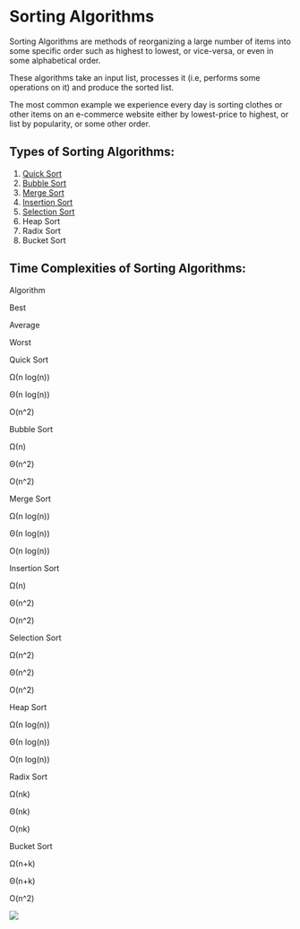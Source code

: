 # Sorting Algorithms

Sorting Algorithms are methods of reorganizing a large number of items into some specific order such as highest to lowest, or vice-versa, or even in some alphabetical order.

These algorithms take an input list, processes it (i.e, performs some operations on it) and produce the sorted list.

The most common example we experience every day is sorting clothes or other items on an e-commerce website either by lowest-price to highest, or list by popularity, or some other order.

## Types of Sorting Algorithms:

1.  [Quick Sort](https://www.interviewbit.com/tutorial/quicksort-algorithm/)
2.  [Bubble Sort](https://www.interviewbit.com/tutorial/bubble-sort/)
3.  [Merge Sort](https://www.interviewbit.com/tutorial/merge-sort-algorithm/)
4.  [Insertion Sort](https://www.interviewbit.com/tutorial/insertion-sort-algorithm/)
5.  [Selection Sort](https://www.interviewbit.com/tutorial/selection-sort/)
6.  Heap Sort
7.  Radix Sort
8.  Bucket Sort

## Time Complexities of Sorting Algorithms:

Algorithm

Best

Average

Worst

Quick Sort

Ω(n log(n))

Θ(n log(n))

O(n^2)

Bubble Sort

Ω(n)

Θ(n^2)

O(n^2)

Merge Sort

Ω(n log(n))

Θ(n log(n))

O(n log(n))

Insertion Sort

Ω(n)

Θ(n^2)

O(n^2)

Selection Sort

Ω(n^2)

Θ(n^2)

O(n^2)

Heap Sort

Ω(n log(n))

Θ(n log(n))

O(n log(n))

Radix Sort

Ω(nk)

Θ(nk)

O(nk)

Bucket Sort

Ω(n+k)

Θ(n+k)

O(n^2)

[![](https://img.youtube.com/vi/pkkFqlG0Hds/0.jpg)](https://www.youtube.com/watch?v=pkkFqlG0Hds)